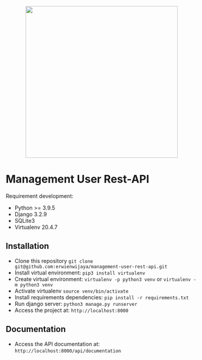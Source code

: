 <p align="center"><a href="https://www.djangoproject.com/" target="_blank"><img src="https://static.djangoproject.com/img/logos/django-logo-positive.svg" width="400"></a></p>


# Management User Rest-API

Requirement development:

- Python >= 3.9.5
- Django 3.2.9
- SQLite3
- Virtualenv 20.4.7

## Installation

- Clone this repository `git clone git@github.com:erwienwijaya/management-user-rest-api.git`
- Install virtual environment: `pip3 install virtualenv`
- Create virtual environment: `virtualenv -p python3 venv` or `virtualenv -m python3 venv` 
- Activate virtualenv `source venv/bin/activate`
- Install requirements dependencies: `pip install -r requirements.txt`
- Run django server: `python3 manage.py runserver`
- Access the project at: `http://localhost:8000`

## Documentation
- Access the API documentation at: `http://localhost:8000/api/documentation`